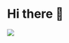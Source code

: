 # Hi there 👋

![](https://github-readme-stats.vercel.app/api?username=xpblog&show_icons=true&theme=transparent)
